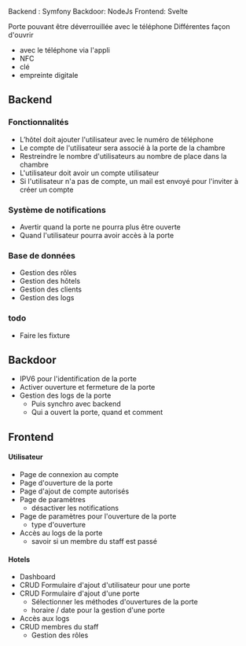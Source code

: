 Backend : Symfony
Backdoor: NodeJs
Frontend: Svelte

Porte pouvant être déverrouillée avec le téléphone
Différentes façon d'ouvrir
- avec le téléphone via l'appli
- NFC
- clé
- empreinte digitale

## Backend

### Fonctionnalités
- L’hôtel doit ajouter l'utilisateur avec le numéro de téléphone
- Le compte de l'utilisateur sera associé à la porte de la chambre
- Restreindre le nombre d'utilisateurs au nombre de place dans la chambre
- L'utilisateur doit avoir un compte utilisateur
- Si l'utilisateur n'a pas de compte, un mail est envoyé pour l'inviter à créer un compte

### Système de notifications
- Avertir quand la porte ne pourra plus être ouverte
- Quand l'utilisateur pourra avoir accès à la porte

### Base de données
- Gestion des rôles
- Gestion des hôtels
- Gestion des clients
- Gestion des logs

### todo
- Faire les fixture

## Backdoor
- IPV6 pour l'identification de la porte
- Activer ouverture et fermeture de la porte
- Gestion des logs de la porte
    - Puis synchro avec backend
    - Qui a ouvert la porte, quand et comment

## Frontend

#### Utilisateur
- Page de connexion au compte
- Page d'ouverture de la porte
- Page d'ajout de compte autorisés
- Page de paramètres
    - désactiver les notifications
- Page de paramètres pour l'ouverture de la porte
    - type d'ouverture
- Accès au logs de la porte 
    - savoir si un membre du staff est passé

#### Hotels
- Dashboard
- CRUD Formulaire d'ajout d'utilisateur pour une porte
- CRUD Formulaire d'ajout d'une porte
    - Sélectionner les méthodes d'ouvertures de la porte
    - horaire / date pour la gestion d'une porte
- Accès aux logs
- CRUD membres du staff
    - Gestion des rôles